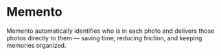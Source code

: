 # Memento
Memento automatically identifies who is in each photo and delivers those photos directly to them — saving time, reducing friction, and keeping memories organized.
